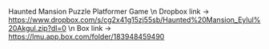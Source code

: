 Haunted Mansion Puzzle Platformer Game
\n Dropbox link -> https://www.dropbox.com/s/cg2x41g15zj55sb/Haunted%20Mansion_Eylul%20Akgul.zip?dl=0
\n Box link -> https://lmu.app.box.com/folder/183948459490
